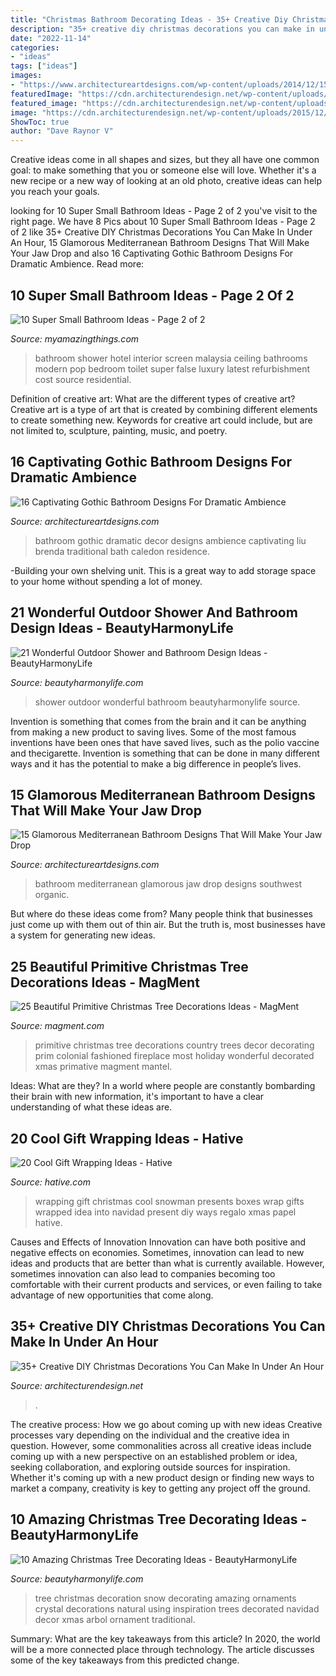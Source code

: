 ```yaml
---
title: "Christmas Bathroom Decorating Ideas - 35+ Creative Diy Christmas Decorations You Can Make In Under An Hour"
description: "35+ creative diy christmas decorations you can make in under an hour"
date: "2022-11-14"
categories:
- "ideas"
tags: ["ideas"]
images:
- "https://www.architectureartdesigns.com/wp-content/uploads/2014/12/15-Glamorous-Mediterranean-Bathroom-Designs-That-Will-Make-Your-Jaw-Drop-15-630x814.jpg"
featuredImage: "https://cdn.architecturendesign.net/wp-content/uploads/2015/12/AD-Christmas-Decorations-You-Can-Make-In-An-Hour-33.jpg"
featured_image: "https://cdn.architecturendesign.net/wp-content/uploads/2015/12/AD-Christmas-Decorations-You-Can-Make-In-An-Hour-33.jpg"
image: "https://cdn.architecturendesign.net/wp-content/uploads/2015/12/AD-Christmas-Decorations-You-Can-Make-In-An-Hour-33.jpg"
ShowToc: true
author: "Dave Raynor V"
---
```



Creative ideas come in all shapes and sizes, but they all have one common goal: to make something that you or someone else will love. Whether it's a new recipe or a new way of looking at an old photo, creative ideas can help you reach your goals.

	

		
looking for 10 Super Small Bathroom Ideas - Page 2 of 2 you've visit to the right page. We have 8 Pics about 10 Super Small Bathroom Ideas - Page 2 of 2 like 35+ Creative DIY Christmas Decorations You Can Make In Under An Hour, 15 Glamorous Mediterranean Bathroom Designs That Will Make Your Jaw Drop and also 16 Captivating Gothic Bathroom Designs For Dramatic Ambience. Read more:
		
    
## 10 Super Small Bathroom Ideas - Page 2 Of 2

<img loading=lazy src="http://myamazingthings.com/wp-content/uploads/2016/11/bathroom7.jpg" onerror="this.onerror=null;this.src='https://tse3.mm.bing.net/th?id=OIP.8_kzMcRaX4IU--6rWstBRQHaE6&amp;pid=15.1';" alt="10 Super Small Bathroom Ideas - Page 2 of 2">

_Source: myamazingthings.com_

>bathroom shower hotel interior screen malaysia ceiling bathrooms modern pop bedroom toilet super false luxury latest refurbishment cost source residential. 

	

Definition of creative art: What are the different types of creative art?
Creative art is a type of art that is created by combining different elements to create something new. Keywords for creative art could include, but are not limited to, sculpture, painting, music, and poetry.

    
## 16 Captivating Gothic Bathroom Designs For Dramatic Ambience

<img loading=lazy src="https://www.architectureartdesigns.com/wp-content/uploads/2016/07/13-13.jpg" onerror="this.onerror=null;this.src='https://tse1.mm.bing.net/th?id=OIP.kqnqWfKYfGA2O2fF_35sFwAAAA&amp;pid=15.1';" alt="16 Captivating Gothic Bathroom Designs For Dramatic Ambience">

_Source: architectureartdesigns.com_

>bathroom gothic dramatic decor designs ambience captivating liu brenda traditional bath caledon residence. 

	

-Building your own shelving unit. This is a great way to add storage space to your home without spending a lot of money.

    
## 21 Wonderful Outdoor Shower And Bathroom Design Ideas - BeautyHarmonyLife

<img loading=lazy src="https://beautyharmonylife.com/wp-content/uploads/2013/10/4f4b317fb94ab.jpg" onerror="this.onerror=null;this.src='https://tse2.mm.bing.net/th?id=OIP.hkbEkrtD6laufFW0J3wJYQHaLI&amp;pid=15.1';" alt="21 Wonderful Outdoor Shower and Bathroom Design Ideas - BeautyHarmonyLife">

_Source: beautyharmonylife.com_

>shower outdoor wonderful bathroom beautyharmonylife source. 

	

Invention is something that comes from the brain and it can be anything from making a new product to saving lives. Some of the most famous inventions have been ones that have saved lives, such as the polio vaccine and thecigarette. Invention is something that can be done in many different ways and it has the potential to make a big difference in people’s lives.

    
## 15 Glamorous Mediterranean Bathroom Designs That Will Make Your Jaw Drop

<img loading=lazy src="https://www.architectureartdesigns.com/wp-content/uploads/2014/12/15-Glamorous-Mediterranean-Bathroom-Designs-That-Will-Make-Your-Jaw-Drop-15-630x814.jpg" onerror="this.onerror=null;this.src='https://tse3.mm.bing.net/th?id=OIP.qBOW2J4bcvS464b6LmTkKAHaJk&amp;pid=15.1';" alt="15 Glamorous Mediterranean Bathroom Designs That Will Make Your Jaw Drop">

_Source: architectureartdesigns.com_

>bathroom mediterranean glamorous jaw drop designs southwest organic. 

	

But where do these ideas come from? Many people think that businesses just come up with them out of thin air. But the truth is, most businesses have a system for generating new ideas.

    
## 25 Beautiful Primitive Christmas Tree Decorations Ideas - MagMent

<img loading=lazy src="https://www.magment.com/wp-content/uploads/2016/10/Pinterest-Primitive-Christmas-Ideas.jpg" onerror="this.onerror=null;this.src='https://tse2.mm.bing.net/th?id=OIP.EH9Aoa2LJ6e81_6ekz5PfgHaLH&amp;pid=15.1';" alt="25 Beautiful Primitive Christmas Tree Decorations Ideas - MagMent">

_Source: magment.com_

>primitive christmas tree decorations country trees decor decorating prim colonial fashioned fireplace most holiday wonderful decorated xmas primative magment mantel. 

	

Ideas: What are they?
In a world where people are constantly bombarding their brain with new information, it's important to have a clear understanding of what these ideas are.

    
## 20 Cool Gift Wrapping Ideas - Hative

<img loading=lazy src="http://hative.com/wp-content/uploads/2014/10/gift-wrapping-ideas/7-cool-gift-wrapping-ideas.jpg" onerror="this.onerror=null;this.src='https://tse2.mm.bing.net/th?id=OIP.FCGR5qcVwaA-UGUQzGBzGgHaM2&amp;pid=15.1';" alt="20 Cool Gift Wrapping Ideas - Hative">

_Source: hative.com_

>wrapping gift christmas cool snowman presents boxes wrap gifts wrapped idea into navidad present diy ways regalo xmas papel hative. 

	

Causes and Effects of Innovation
Innovation can have both positive and negative effects on economies. Sometimes, innovation can lead to new ideas and products that are better than what is currently available. However, sometimes innovation can also lead to companies becoming too comfortable with their current products and services, or even failing to take advantage of new opportunities that come along.

    
## 35+ Creative DIY Christmas Decorations You Can Make In Under An Hour

<img loading=lazy src="https://cdn.architecturendesign.net/wp-content/uploads/2015/12/AD-Christmas-Decorations-You-Can-Make-In-An-Hour-33.jpg" onerror="this.onerror=null;this.src='https://tse2.mm.bing.net/th?id=OIP.hPirGQULTwAxF4eMDeTgmQHaNS&amp;pid=15.1';" alt="35+ Creative DIY Christmas Decorations You Can Make In Under An Hour">

_Source: architecturendesign.net_

>. 

	

The creative process: How we go about coming up with new ideas
Creative processes vary depending on the individual and the creative idea in question. However, some commonalities across all creative ideas include coming up with a new perspective on an established problem or idea, seeking collaboration, and exploring outside sources for inspiration. Whether it's coming up with a new product design or finding new ways to market a company, creativity is key to getting any project off the ground.

    
## 10 Amazing Christmas Tree Decorating Ideas - BeautyHarmonyLife

<img loading=lazy src="https://beautyharmonylife.com/wp-content/uploads/2013/11/White-Christmas-Tree-Ornaments.jpg" onerror="this.onerror=null;this.src='https://tse1.mm.bing.net/th?id=OIP.4xflM8bcDAsBigFrIqPCXQHaLH&amp;pid=15.1';" alt="10 Amazing Christmas Tree Decorating Ideas - BeautyHarmonyLife">

_Source: beautyharmonylife.com_

>tree christmas decoration snow decorating amazing ornaments crystal decorations natural using inspiration trees decorated navidad decor xmas arbol ornament traditional. 

	

Summary: What are the key takeaways from this article?
In 2020, the world will be a more connected place through technology. The article discusses some of the key takeaways from this predicted change.

